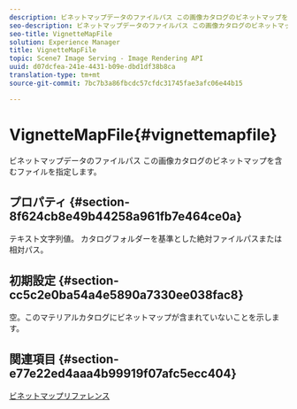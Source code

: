 ```yaml
---
description: ビネットマップデータのファイルパス この画像カタログのビネットマップを含むファイルを指定します。
seo-description: ビネットマップデータのファイルパス この画像カタログのビネットマップを含むファイルを指定します。
seo-title: VignetteMapFile
solution: Experience Manager
title: VignetteMapFile
topic: Scene7 Image Serving - Image Rendering API
uuid: d07dcfea-241e-4431-b09e-dbd1df38b8ca
translation-type: tm+mt
source-git-commit: 7bc7b3a86fbcdc57cfdc31745fae3afc06e44b15

---
```



# VignetteMapFile{#vignettemapfile}

ビネットマップデータのファイルパス この画像カタログのビネットマップを含むファイルを指定します。

## プロパティ {#section-8f624cb8e49b44258a961fb7e464ce0a}

テキスト文字列値。 カタログフォルダーを基準とした絶対ファイルパスまたは相対パス。

## 初期設定 {#section-cc5c2e0ba54a4e5890a7330ee038fac8}

空。このマテリアルカタログにビネットマップが含まれていないことを示します。

## 関連項目 {#section-e77e22ed4aaa4b99919f07afc5ecc404}

[ビネットマップリファレンス](../../../../../ir-api/material-cat/image-rendering-api-ref/c-ir-material-catalog/c-ir-vignette-map-reference/c-ir-vignette-map-reference.md#concept-f9486269f2b04d4cb6750f3af7bf0eb7)
